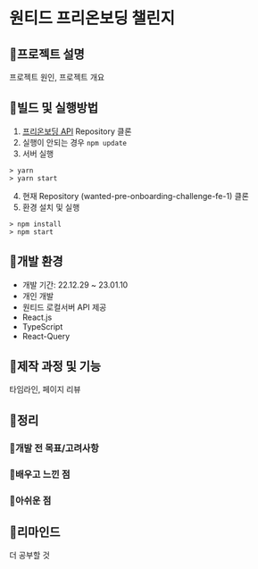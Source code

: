 # 원티드 프리온보딩 챌린지

## 🔴프로젝트 설명

프로젝트 원인, 프로젝트 개요

## 🔴빌드 및 실행방법

1. [프리온보딩 API](https://github.com/postop09/wanted-pre-onboarding-challenge-fe-1-api) Repository 클론
2. 실행이 안되는 경우 `npm update`
3. 서버 실행

```
> yarn
> yarn start
```

4. 현재 Repository (wanted-pre-onboarding-challenge-fe-1) 클론
5. 환경 설치 및 실행

```
> npm install
> npm start
```

## 🔴개발 환경
- 개발 기간: 22.12.29 ~ 23.01.10
- 개인 개발
- 원티드 로컬서버 API 제공
- React.js
- TypeScript
- React-Query

## 🔴제작 과정 및 기능

타임라인, 페이지 리뷰

## 🔴정리

### 👹개발 전 목표/고려사항

### 👹배우고 느낀 점

### 👹아쉬운 점

## 🔴리마인드

더 공부할 것
